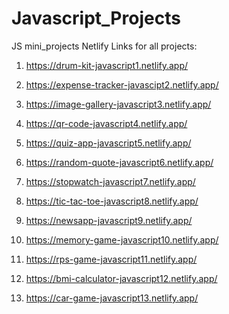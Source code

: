 # Javascript_Projects
JS mini_projects
Netlify Links for all projects:
1) https://drum-kit-javascript1.netlify.app/

2) https://expense-tracker-javascipt2.netlify.app/

3) https://image-gallery-javascript3.netlify.app/

4) https://qr-code-javascript4.netlify.app/

5) https://quiz-app-javascript5.netlify.app/

6) https://random-quote-javascript6.netlify.app/

7) https://stopwatch-javascript7.netlify.app/

8) https://tic-tac-toe-javascript8.netlify.app/

9) https://newsapp-javascript9.netlify.app/

10) https://memory-game-javascript10.netlify.app/

11) https://rps-game-javascript11.netlify.app/

12) https://bmi-calculator-javascript12.netlify.app/

13) https://car-game-javascript13.netlify.app/
